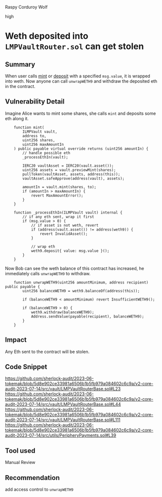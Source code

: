 Raspy Corduroy Wolf

high

# Weth deposited into `LMPVaultRouter.sol` can get stolen

## Summary
When user calls [mint](https://github.com/sherlock-audit/2023-06-tokemak/blob/5d8e902ce33981a6506b1b5fb979a084602c6c9a/v2-core-audit-2023-07-14/src/vault/LMPVaultRouterBase.sol#L23) or [deposit](https://github.com/sherlock-audit/2023-06-tokemak/blob/5d8e902ce33981a6506b1b5fb979a084602c6c9a/v2-core-audit-2023-07-14/src/vault/LMPVaultRouterBase.sol#L44) with a specified `msg.value`, it is wrapped into weth. Now anyone can call `unwrapWETH9` and withdraw the deposited eth in the contract.


## Vulnerability Detail

Imagine Alice wants to mint some shares, she calls `mint` and deposits some eth along it.

```solidity
    function mint(
        ILMPVault vault,
        address to,
        uint256 shares,
        uint256 maxAmountIn
    ) public payable virtual override returns (uint256 amountIn) {
        // handle possible eth
        _processEthIn(vault);

        IERC20 vaultAsset = IERC20(vault.asset());
        uint256 assets = vault.previewMint(shares);
        pullToken(vaultAsset, assets, address(this));
        vaultAsset.safeApprove(address(vault), assets);

        amountIn = vault.mint(shares, to);
        if (amountIn > maxAmountIn) {
            revert MaxAmountError();
        }
    }
```

```solidity
    function _processEthIn(ILMPVault vault) internal {
        // if any eth sent, wrap it first
        if (msg.value > 0) {
            // if asset is not weth, revert
            if (address(vault.asset()) != address(weth9)) {
                revert InvalidAsset();
            }

            // wrap eth
            weth9.deposit{ value: msg.value }();
        }
    }
```
Now Bob can see the weth balance of this contract has increased, he immediately calls `unwrapWETH9` to withdraw.

```solidity
    function unwrapWETH9(uint256 amountMinimum, address recipient) public payable {
        uint256 balanceWETH9 = weth9.balanceOf(address(this));

        if (balanceWETH9 < amountMinimum) revert InsufficientWETH9();

        if (balanceWETH9 > 0) {
            weth9.withdraw(balanceWETH9);
            Address.sendValue(payable(recipient), balanceWETH9);
        }
    }
```


## Impact
Any Eth sent to the contract will be stolen.

## Code Snippet
https://github.com/sherlock-audit/2023-06-tokemak/blob/5d8e902ce33981a6506b1b5fb979a084602c6c9a/v2-core-audit-2023-07-14/src/vault/LMPVaultRouterBase.sol#L23
https://github.com/sherlock-audit/2023-06-tokemak/blob/5d8e902ce33981a6506b1b5fb979a084602c6c9a/v2-core-audit-2023-07-14/src/vault/LMPVaultRouterBase.sol#L44
https://github.com/sherlock-audit/2023-06-tokemak/blob/5d8e902ce33981a6506b1b5fb979a084602c6c9a/v2-core-audit-2023-07-14/src/vault/LMPVaultRouterBase.sol#L111
https://github.com/sherlock-audit/2023-06-tokemak/blob/5d8e902ce33981a6506b1b5fb979a084602c6c9a/v2-core-audit-2023-07-14/src/utils/PeripheryPayments.sol#L39

## Tool used
Manual Review

## Recommendation
add access control to `unwrapWETH9`


